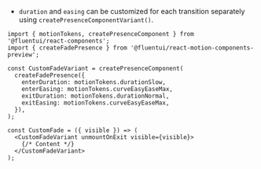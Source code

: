 - `duration` and `easing` can be customized for each transition separately using `createPresenceComponentVariant()`.

```tsx
import { motionTokens, createPresenceComponent } from '@fluentui/react-components';
import { createFadePresence } from '@fluentui/react-motion-components-preview';

const CustomFadeVariant = createPresenceComponent(
  createFadePresence({
    enterDuration: motionTokens.durationSlow,
    enterEasing: motionTokens.curveEasyEaseMax,
    exitDuration: motionTokens.durationNormal,
    exitEasing: motionTokens.curveEasyEaseMax,
  }),
);

const CustomFade = ({ visible }) => (
  <CustomFadeVariant unmountOnExit visible={visible}>
    {/* Content */}
  </CustomFadeVariant>
);
```
